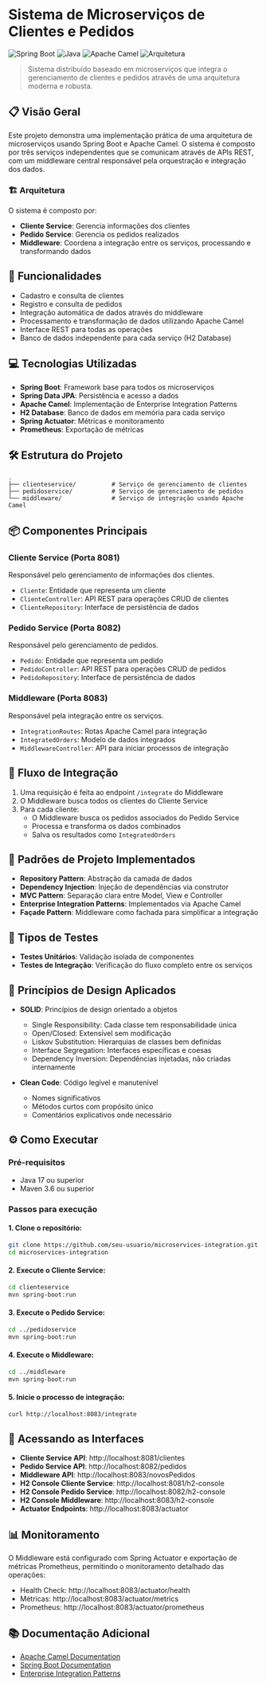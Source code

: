 # Sistema de Microserviços de Clientes e Pedidos

![Spring Boot](https://img.shields.io/badge/Spring%20Boot-3.3.6-brightgreen)
![Java](https://img.shields.io/badge/Java-17-orange)
![Apache Camel](https://img.shields.io/badge/Apache%20Camel-4.8.1-red)
![Arquitetura](https://img.shields.io/badge/Arquitetura-Microservi%C3%A7os-blue)

> Sistema distribuído baseado em microserviços que integra o gerenciamento de clientes e pedidos através de uma arquitetura moderna e robusta.

## 📋 Visão Geral

Este projeto demonstra uma implementação prática de uma arquitetura de microserviços usando Spring Boot e Apache Camel. O sistema é composto por três serviços independentes que se comunicam através de APIs REST, com um middleware central responsável pela orquestração e integração dos dados.

### 🏗️ Arquitetura


O sistema é composto por:

- **Cliente Service**: Gerencia informações dos clientes
- **Pedido Service**: Gerencia os pedidos realizados 
- **Middleware**: Coordena a integração entre os serviços, processando e transformando dados

## 🚀 Funcionalidades

- Cadastro e consulta de clientes
- Registro e consulta de pedidos
- Integração automática de dados através do middleware
- Processamento e transformação de dados utilizando Apache Camel
- Interface REST para todas as operações
- Banco de dados independente para cada serviço (H2 Database)

## 💻 Tecnologias Utilizadas

- **Spring Boot**: Framework base para todos os microserviços
- **Spring Data JPA**: Persistência e acesso a dados
- **Apache Camel**: Implementação de Enterprise Integration Patterns
- **H2 Database**: Banco de dados em memória para cada serviço
- **Spring Actuator**: Métricas e monitoramento
- **Prometheus**: Exportação de métricas

## 🛠️ Estrutura do Projeto

```
.
├── clienteservice/          # Serviço de gerenciamento de clientes
├── pedidoservice/           # Serviço de gerenciamento de pedidos
└── middleware/              # Serviço de integração usando Apache Camel
```

## 📦 Componentes Principais

### Cliente Service (Porta 8081)
Responsável pelo gerenciamento de informações dos clientes.
- `Cliente`: Entidade que representa um cliente
- `ClienteController`: API REST para operações CRUD de clientes
- `ClienteRepository`: Interface de persistência de dados

### Pedido Service (Porta 8082)
Responsável pelo gerenciamento de pedidos.
- `Pedido`: Entidade que representa um pedido
- `PedidoController`: API REST para operações CRUD de pedidos
- `PedidoRepository`: Interface de persistência de dados

### Middleware (Porta 8083)
Responsável pela integração entre os serviços.
- `IntegrationRoutes`: Rotas Apache Camel para integração
- `IntegratedOrders`: Modelo de dados integrados
- `MiddlewareController`: API para iniciar processos de integração

## 🔄 Fluxo de Integração

1. Uma requisição é feita ao endpoint `/integrate` do Middleware
2. O Middleware busca todos os clientes do Cliente Service
3. Para cada cliente:
   - O Middleware busca os pedidos associados do Pedido Service
   - Processa e transforma os dados combinados
   - Salva os resultados como `IntegratedOrders`

## 🚦 Padrões de Projeto Implementados

- **Repository Pattern**: Abstração da camada de dados
- **Dependency Injection**: Injeção de dependências via construtor
- **MVC Pattern**: Separação clara entre Model, View e Controller
- **Enterprise Integration Patterns**: Implementados via Apache Camel
- **Façade Pattern**: Middleware como fachada para simplificar a integração

## 🧪 Tipos de Testes

- **Testes Unitários**: Validação isolada de componentes
- **Testes de Integração**: Verificação do fluxo completo entre os serviços

## 📝 Princípios de Design Aplicados

- **SOLID**: Princípios de design orientado a objetos
  - Single Responsibility: Cada classe tem responsabilidade única
  - Open/Closed: Extensível sem modificação
  - Liskov Substitution: Hierarquias de classes bem definidas
  - Interface Segregation: Interfaces específicas e coesas
  - Dependency Inversion: Dependências injetadas, não criadas internamente

- **Clean Code**: Código legível e manutenível
  - Nomes significativos
  - Métodos curtos com propósito único
  - Comentários explicativos onde necessário

## ⚙️ Como Executar

### Pré-requisitos
- Java 17 ou superior
- Maven 3.6 ou superior

### Passos para execução

#### 1. Clone o repositório:
```bash
git clone https://github.com/seu-usuario/microservices-integration.git
cd microservices-integration
```

#### 2. Execute o Cliente Service:
```bash
cd clienteservice
mvn spring-boot:run
```

#### 3. Execute o Pedido Service:
```bash
cd ../pedidoservice
mvn spring-boot:run
```

#### 4. Execute o Middleware:
```bash
cd ../middleware
mvn spring-boot:run
```

#### 5. Inicie o processo de integração:
```bash
curl http://localhost:8083/integrate
```

## 🔎 Acessando as Interfaces

- **Cliente Service API**: http://localhost:8081/clientes
- **Pedido Service API**: http://localhost:8082/pedidos
- **Middleware API**: http://localhost:8083/novosPedidos
- **H2 Console Cliente Service**: http://localhost:8081/h2-console
- **H2 Console Pedido Service**: http://localhost:8082/h2-console
- **H2 Console Middleware**: http://localhost:8083/h2-console
- **Actuator Endpoints**: http://localhost:8083/actuator

## 📊 Monitoramento

O Middleware está configurado com Spring Actuator e exportação de métricas Prometheus, permitindo o monitoramento detalhado das operações:

- Health Check: http://localhost:8083/actuator/health
- Métricas: http://localhost:8083/actuator/metrics
- Prometheus: http://localhost:8083/actuator/prometheus

## 📚 Documentação Adicional

- [Apache Camel Documentation](https://camel.apache.org/manual/)
- [Spring Boot Documentation](https://docs.spring.io/spring-boot/docs/current/reference/html/)
- [Enterprise Integration Patterns](https://www.enterpriseintegrationpatterns.com/)


